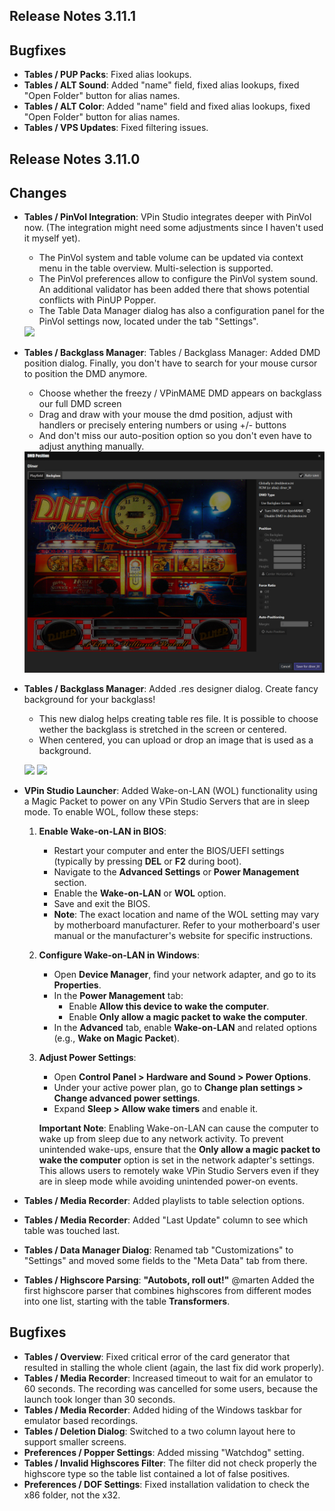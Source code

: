 ## Release Notes 3.11.1

## Bugfixes

- **Tables / PUP Packs**: Fixed alias lookups.
- **Tables / ALT Sound**: Added "name" field, fixed alias lookups, fixed "Open Folder" button for alias names.
- **Tables / ALT Color**: Added "name" field and fixed alias lookups, fixed "Open Folder" button for alias names.
- **Tables / VPS Updates**: Fixed filtering issues.

## Release Notes 3.11.0

## Changes
 
- **Tables / PinVol Integration**: VPin Studio integrates deeper with PinVol now. (The integration might need some adjustments since I haven't used it myself yet). 
  - The PinVol system and table volume can be updated via context menu in the table overview. Multi-selection is supported.
  - The PinVol preferences allow to configure the PinVol system sound. An additional validator has been added there that shows potential conflicts with PinUP Popper.
  - The Table Data Manager dialog has also a configuration panel for the PinVol settings now, located under the tab "Settings".  
  <img src="https://raw.githubusercontent.com/syd711/vpin-studio/main/documentation/tables/pinvol-dialog.png" width="350" />

- **Tables / Backglass Manager**: Tables / Backglass Manager: Added DMD position dialog. Finally, you don't have to search for your mouse cursor to position the DMD anymore.
  - Choose whether the freezy / VPinMAME DMD appears on backglass our full DMD screen
  - Drag and draw with your mouse the dmd position, adjust with handlers or precisely entering numbers or using +/- buttons
  - And don't miss our auto-position option so you don't even have to adjust anything manually.
   <img src="https://raw.githubusercontent.com/syd711/vpin-studio/main/documentation/tables/dmd-positioner.png" width="500" />

- **Tables / Backglass Manager**: Added .res designer dialog. Create fancy background for your backglass!
  - This new dialog helps creating table res file. It is possible to choose wether the backglass is stretched in the screen or centered.
  - When centered, you can upload or drop an image that is used as a background.
  
   <img src="https://raw.githubusercontent.com/syd711/vpin-studio/main/documentation/tables/res-editor.png" width="330" /> <img src="https://raw.githubusercontent.com/syd711/vpin-studio/main/documentation/tables/res-editor-frame.png" width="330" />

- **VPin Studio Launcher**: Added Wake-on-LAN (WOL) functionality using a Magic Packet to power on any VPin Studio Servers that are in sleep mode. To enable WOL, follow these steps:
  1. **Enable Wake-on-LAN in BIOS**:
     - Restart your computer and enter the BIOS/UEFI settings (typically by pressing **DEL** or **F2** during boot).
     - Navigate to the **Advanced Settings** or **Power Management** section.
     - Enable the **Wake-on-LAN** or **WOL** option.
     - Save and exit the BIOS.
     - **Note**: The exact location and name of the WOL setting may vary by motherboard manufacturer. Refer to your motherboard's user manual or the manufacturer's website for specific instructions.
  2. **Configure Wake-on-LAN in Windows**:
     - Open **Device Manager**, find your network adapter, and go to its **Properties**.
     - In the **Power Management** tab:
       - Enable **Allow this device to wake the computer**.
       - Enable **Only allow a magic packet to wake the computer**.
     - In the **Advanced** tab, enable **Wake-on-LAN** and related options (e.g., **Wake on Magic Packet**).
  3. **Adjust Power Settings**:
     - Open **Control Panel > Hardware and Sound > Power Options**.
     - Under your active power plan, go to **Change plan settings > Change advanced power settings**.
     - Expand **Sleep > Allow wake timers** and enable it.

     **Important Note**: Enabling Wake-on-LAN can cause the computer to wake up from sleep due to any network activity. To prevent unintended wake-ups, ensure that the **Only allow a magic packet to wake the computer** option is set in the network adapter's settings. This allows users to remotely wake VPin Studio Servers even if they are in sleep mode while avoiding unintended power-on events.


- **Tables / Media Recorder**: Added playlists to table selection options.
- **Tables / Media Recorder**: Added "Last Update" column to see which table was touched last.
- **Tables / Data Manager Dialog**: Renamed tab "Customizations" to "Settings" and moved some fields to the "Meta Data" tab from there.
- **Tables / Highscore Parsing**: **"Autobots, roll out!"** @marten Added the first highscore parser that combines highscores from different modes into one list, starting with the table **Transformers**.
 
## Bugfixes

- **Tables / Overview**: Fixed critical error of the card generator that resulted in stalling the whole client (again, the last fix did work properly).
- **Tables / Media Recorder**: Increased timeout to wait for an emulator to 60 seconds. The recording was cancelled for some users, because the launch took longer than 30 seconds. 
- **Tables / Media Recorder**: Added hiding of the Windows taskbar for emulator based recordings.
- **Tables / Deletion Dialog**: Switched to a two column layout here to support smaller screens.
- **Preferences / Popper Settings**: Added missing "Watchdog" setting.
- **Tables / Invalid Highscores Filter**: The filter did not check properly the highscore type so the table list contained a lot of false positives.
- **Preferences / DOF Settings**: Fixed installation validation to check the x86 folder, not the x32.